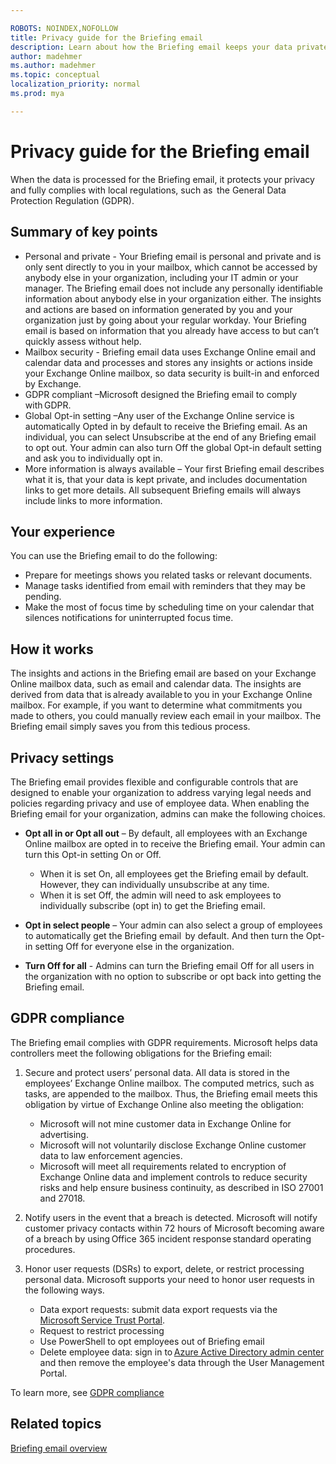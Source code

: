 ```yaml
---

ROBOTS: NOINDEX,NOFOLLOW
title: Privacy guide for the Briefing email
description: Learn about how the Briefing email keeps your data private and secure
author: madehmer
ms.author: madehmer
ms.topic: conceptual
localization_priority: normal 
ms.prod: mya

---
```

# Privacy guide for the Briefing email

When the data is processed for the Briefing email, it protects your privacy and fully complies with local regulations, such as  the General Data Protection Regulation (GDPR).

## Summary of key points

* Personal and private - Your Briefing email is personal and private and is only sent directly to you in your mailbox, which cannot be accessed by anybody else in your organization, including your IT admin or your manager.
The Briefing email does not include any personally identifiable information about anybody else in your organization either. The insights and actions are based on information generated by you and your organization just by going about your regular workday. Your Briefing email is based on information that you already have access to but can’t quickly assess without help.
* Mailbox security - Briefing email data uses Exchange Online email and calendar data and processes and stores any insights or actions inside your Exchange Online mailbox, so data security is built-in and enforced by Exchange.
* GDPR compliant –Microsoft designed the Briefing email to comply with GDPR.
* Global Opt-in setting –Any user of the Exchange Online service is automatically Opted in by default to receive the Briefing email. As an individual, you can select Unsubscribe at the end of any Briefing email to opt out. Your admin can also turn Off the global Opt-in default setting and ask you to individually opt in.
* More information is always available – Your first Briefing email describes what it is, that your data is kept private, and includes documentation links to get more details. All subsequent Briefing emails will always include links to more information.

## Your experience

You can use the Briefing email to do the following:

* Prepare for meetings shows you related tasks or relevant documents.
* Manage tasks identified from email with reminders that they may be pending.
* Make the most of focus time by scheduling time on your calendar that silences notifications for uninterrupted focus time.

## How it works

The insights and actions in the Briefing email are based on your Exchange Online mailbox data, such as email and calendar data. The insights are derived from data that is already available to you in your Exchange Online mailbox.
For example, if you want to determine what commitments you made to others, you could manually review each email in your mailbox. The Briefing email simply saves you from this tedious process.

## Privacy settings

The Briefing email provides flexible and configurable controls that are designed to enable your organization to address varying legal needs and policies regarding privacy and use of employee data. When enabling the Briefing email for your organization, admins can make the following choices.

* **Opt all in or Opt all out** – By default, all employees with an Exchange Online mailbox are opted in to receive the Briefing email. Your admin can turn this Opt-in setting On or Off.

  - When it is set On, all employees get the Briefing email by default. However, they can individually unsubscribe at any time.
  - When it is set Off, the admin will need to ask employees to individually subscribe (opt in) to get the Briefing email.

* **Opt in select people** – Your admin can also select a group of employees to automatically get the Briefing email  by default. And then turn the Opt-in setting Off for everyone else in the organization.
* **Turn Off for all** - Admins can turn the Briefing email Off for all users in the organization with no option to subscribe or opt back into getting the Briefing email.

## GDPR compliance

The Briefing email complies with GDPR requirements. Microsoft helps data controllers meet the following obligations for the Briefing email:

1. Secure and protect users’ personal data. All data is stored in the employees’ Exchange Online mailbox. The computed metrics, such as tasks, are appended to the mailbox. Thus, the Briefing email meets this obligation by virtue of Exchange Online also meeting the obligation:

   * Microsoft will not mine customer data in Exchange Online for advertising.
   * Microsoft will not voluntarily disclose Exchange Online customer data to law enforcement agencies.
   * Microsoft will meet all requirements related to encryption of Exchange Online data and implement controls to reduce security risks and help ensure business continuity, as described in ISO 27001 and 27018.

2. Notify users in the event that a breach is detected. Microsoft will notify customer privacy contacts within 72 hours of Microsoft becoming aware of a breach by using Office 365 incident response standard operating procedures. 
3. Honor user requests (DSRs) to export, delete, or restrict processing personal data. Microsoft supports your need to honor user requests in the following ways.

   * Data export requests: submit data export requests via the [Microsoft Service Trust Portal](https://servicetrust.microsoft.com/ViewPage/GDPRDSR).
   * Request to restrict processing
   * Use PowerShell to opt employees out of Briefing email
   * Delete employee data: sign in to [Azure Active Directory admin center](https://aad.portal.azure.com/) and then remove the employee's data through the User Management Portal.

To learn more, see [GDPR compliance](https://www.microsoft.com/trustCenter/privacy/gdpr)

## Related topics

[Briefing email overview](be-overview.md)